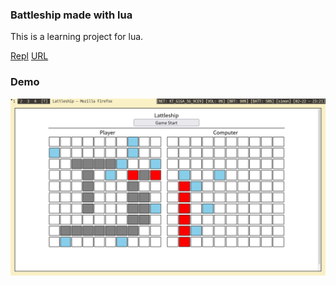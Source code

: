 ### Battleship made with lua

This is a learning project for lua.

[Repl](https://replit.com/@Simhyeon/lattleship)
[URL](https://lattleship.simhyeon.repl.co)

### Demo

![Demo](./docs/lattleship_demo.png)
